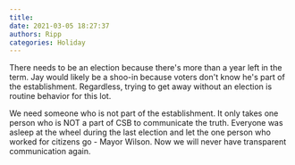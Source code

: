 ```yaml
---
title: 
date: 2021-03-05 18:27:37
authors: Ripp
categories: Holiday
---
```


 There needs to be an election because there's more than a year left in the term. Jay would likely be a shoo-in because voters don't know he's part of the establishment.  Regardless, trying to get away without an election is routine behavior for this lot. 

We need someone who is not part of the establishment. It only takes one person who is NOT a part of CSB to communicate the truth.  Everyone was asleep at the wheel during the last election and let the one person who worked for citizens go -  Mayor Wilson. Now we will never have transparent communication again.